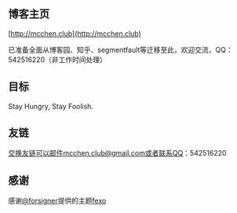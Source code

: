 ## 博客主页

[http://mcchen.club](http://mcchen.club)

已准备全面从博客园、知乎、segmentfault等迁移至此，欢迎交流，QQ：542516220（非工作时间处理）

## 目标

Stay Hungry, Stay Foolish.

## 友链

交换友链可以邮件mcchen.club@gmail.com或者联系QQ：542516220

## 感谢

感谢[@forsigner](https://github.com/forsigner/fexo)提供的主题[fexo](https://github.com/forsigner/fexo)
